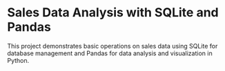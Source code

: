 # Sales Data Analysis with SQLite and Pandas

This project demonstrates basic operations on sales data using SQLite for database management and Pandas for data analysis and visualization in Python.


  




